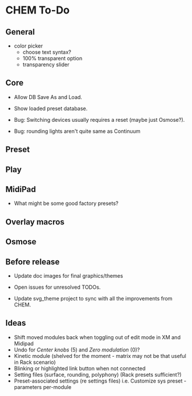 # CHEM To-Do

## General

- color picker
  - choose text syntax?
  - 100% transparent option
  - transparency slider

## Core

- Allow DB Save As and Load.

- Show loaded preset database.

- Bug: Switching devices usually requires a reset (maybe just Osmose?).
- Bug: rounding lights aren't quite same as Continuum

## Preset

## Play

## MidiPad

- What might be some good factory presets?

## Overlay macros

## Osmose

## Before release

- Update doc images for final graphics/themes

- Open issues for unresolved TODOs.

- Update svg_theme project to sync with all the improvements from CHEM.

## Ideas

- Shift moved modules back when toggling out of edit mode in XM and Midipad
- Undo for _Center knobs_ (5) and _Zero modulation_ (0)?
- Kinetic module (shelved for the moment - matrix may not be that useful in Rack scenario)
- Blinking or highlighted link button when not connected
- Setting files (surface, rounding, polyphony) (Rack presets sufficient?)
- Preset-associated settings (re settings files) i.e. Customize sys preset - parameters per-module
